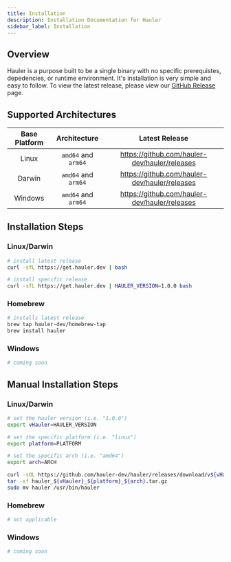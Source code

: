 ```yaml
---
title: Installation
description: Installation Documentation for Hauler
sidebar_label: Installation
---
```


## Overview

Hauler is a purpose built to be a single binary with no specific prerequistes, depedencies, or runtime environment. It's installation is very simple and easy to follow. To view the latest release, please view our [GitHub Release](https://github.com/hauler-dev/hauler/releases) page.

## Supported Architectures

| Base Platform |    Architecture     |                  Latest Release                   |
| :-----------: | :-----------------: | :-----------------------------------------------: |
|     Linux     | `amd64` and `arm64` | https://github.com/hauler-dev/hauler/releases |
|    Darwin     | `amd64` and `arm64` | https://github.com/hauler-dev/hauler/releases |
|    Windows    | `amd64` and `arm64` | https://github.com/hauler-dev/hauler/releases |

## Installation Steps

### Linux/Darwin

```bash
# install latest release
curl -sfL https://get.hauler.dev | bash

# install specific release
curl -sfL https://get.hauler.dev | HAULER_VERSION=1.0.0 bash
```

### Homebrew

```bash
# installs latest release
brew tap hauler-dev/homebrew-tap
brew install hauler
```

### Windows

```bash
# coming soon
```

## Manual Installation Steps

### Linux/Darwin

```bash
# set the hauler version (i.e. "1.0.0")
export vHauler=HAULER_VERSION

# set the specific platform (i.e. "linux")
export platform=PLATFORM

# set the specific arch (i.e. "amd64")
export arch=ARCH

curl -sOL https://github.com/hauler-dev/hauler/releases/download/v${vHauler}/hauler_${vHauler}_${platform}_${arch}.tar.gz
tar -xf hauler_${vHauler}_${platform}_${arch}.tar.gz
sudo mv hauler /usr/bin/hauler
```

### Homebrew

```bash
# not applicable
```

### Windows

```bash
# coming soon
```
